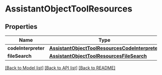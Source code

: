 # AssistantObjectToolResources

## Properties
Name | Type | Description | Notes
------------ | ------------- | ------------- | -------------
**codeInterpreter** | [**AssistantObjectToolResourcesCodeInterpreter**](AssistantObjectToolResourcesCodeInterpreter.md) |  | [optional] 
**fileSearch** | [**AssistantObjectToolResourcesFileSearch**](AssistantObjectToolResourcesFileSearch.md) |  | [optional] 

[[Back to Model list]](../README.md#documentation-for-models) [[Back to API list]](../README.md#documentation-for-api-endpoints) [[Back to README]](../README.md)


